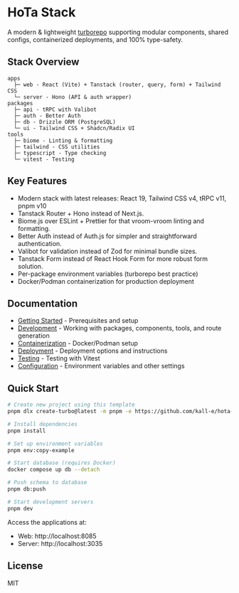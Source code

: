 # HoTa Stack

A modern & lightweight [turborepo](https://turbo.build/repo/docs) supporting modular components, shared configs, containerized deployments, and 100% type-safety.

## Stack Overview

```
apps
  ├─ web - React (Vite) + Tanstack (router, query, form) + Tailwind CSS
  └─ server - Hono (API & auth wrapper)
packages
  ├─ api - tRPC with Valibot
  ├─ auth - Better Auth
  ├─ db - Drizzle ORM (PostgreSQL)
  └─ ui - Tailwind CSS + Shadcn/Radix UI
tools
  ├─ biome - Linting & formatting
  ├─ tailwind - CSS utilities
  ├─ typescript - Type checking
  └─ vitest - Testing
```

## Key Features

- Modern stack with latest releases: React 19, Tailwind CSS v4, tRPC v11, pnpm v10
- Tanstack Router + Hono instead of Next.js.
- Biome.js over ESLint + Prettier for that vroom-vroom linting and formatting.
- Better Auth instead of Auth.js for simpler and straightforward authentication.
- Valibot for validation instead of Zod for minimal bundle sizes.
- Tanstack Form instead of React Hook Form for more robust form solution.
- Per-package environment variables (turborepo best practice)
- Docker/Podman containerization for production deployment

## Documentation

- [Getting Started](docs/getting-started.md) - Prerequisites and setup
- [Development](docs/development.md) - Working with packages, components, tools, and route generation
- [Containerization](docs/containerization.md) - Docker/Podman setup
- [Deployment](docs/deployment.md) - Deployment options and instructions
- [Testing](docs/testing.md) - Testing with Vitest
- [Configuration](docs/configuration.md) - Environment variables and other settings

## Quick Start

```bash
# Create new project using this template
pnpm dlx create-turbo@latest -m pnpm -e https://github.com/kall-e/hota-stack <PROJECT_NAME>

# Install dependencies
pnpm install

# Set up environment variables
pnpm env:copy-example

# Start database (requires Docker)
docker compose up db --detach

# Push schema to database
pnpm db:push

# Start development servers
pnpm dev
```

Access the applications at:
- Web: http://localhost:8085
- Server: http://localhost:3035

## License

MIT
